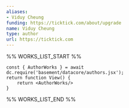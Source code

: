 ```yaml
---
aliases:
- Viduy Cheung
funding: https://ticktick.com/about/upgrade
name: Viduy Cheung
type: author
url: https://ticktick.com
---
```



%% WORKS_LIST_START %%

```datacorejsx
const { AuthorWorks } = await dc.require('basement/datacore/authors.jsx');
return function View() {
    return <AuthorWorks/>
}
```
%% WORKS_LIST_END %%